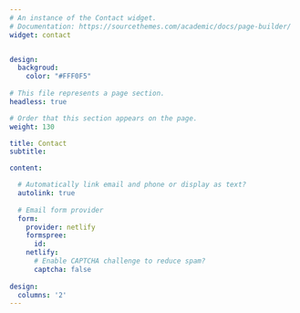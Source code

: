 ```yaml
---
# An instance of the Contact widget.
# Documentation: https://sourcethemes.com/academic/docs/page-builder/
widget: contact


design:
  backgroud:
    color: "#FFF0F5"
    
# This file represents a page section.
headless: true

# Order that this section appears on the page.
weight: 130

title: Contact
subtitle:

content:

  # Automatically link email and phone or display as text?
  autolink: true
  
  # Email form provider
  form:
    provider: netlify
    formspree:
      id:
    netlify:
      # Enable CAPTCHA challenge to reduce spam?
      captcha: false
  
design:
  columns: '2'
---
```

